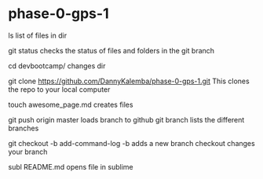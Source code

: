 # phase-0-gps-1

ls
list of files in dir

git status
checks the status of files and folders in the git branch

cd devbootcamp/
changes dir

git clone https://github.com/DannyKalemba/phase-0-gps-1.git
This clones the repo to your local computer

touch awesome_page.md
creates files

git push origin master
loads branch to github
git branch
lists the different branches

git checkout -b add-command-log
 -b adds a new branch checkout changes your branch

subl README.md
opens file in sublime
